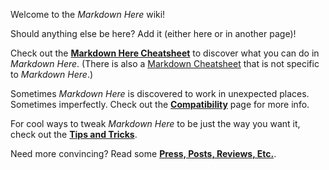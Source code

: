 Welcome to the *Markdown Here* wiki!

Should anything else be here? Add it (either here or in another page)!

Check out the **[Markdown Here Cheatsheet](wiki/Markdown-Here-Cheatsheet)** to discover what you can do in *Markdown Here*. (There is also a [Markdown Cheatsheet](wiki/Markdown-Cheatsheet) that is not specific to *Markdown Here*.)

Sometimes *Markdown Here* is discovered to work in unexpected places. Sometimes imperfectly. Check out the **[Compatibility](wiki/Compatibility)** page for more info.

For cool ways to tweak *Markdown Here* to be just the way you want it, check out the **[Tips and Tricks](wiki/Tips-and-Tricks)**.

Need more convincing? Read some **[Press, Posts, Reviews, Etc.](wiki/Press,-Posts,-Reviews,-Etc.)**.
